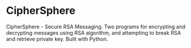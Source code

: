 # CipherSphere
CipherSphere - Secure RSA Messaging. Two programs for encrypting and decrypting messages using RSA algorithm, and attempting to break RSA and retrieve private key. Built with Python.
